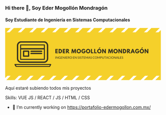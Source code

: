 ### Hi there 👋, Soy Eder Mogollón Mondragón
#### Soy Estudiante de Ingeniería en Sistemas Computacionales
![Soy Estudiante de Ingeniería en Sistemas Computacionales](https://github.com/eder29/eder29/blob/main/eder.png)

Aquí estaré subiendo todos mis proyectos

Skills: VUE JS / REACT / JS / HTML / CSS

- 🔭 I’m currently working on https://portafolio-edermogollon.com.mx/ 




